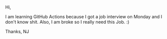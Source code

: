 Hi,

I am learning GitHub Actions because I got a job interview on Monday and I don't know shit. Also, I am broke so I really need this Job. :)

Thanks,
NJ
